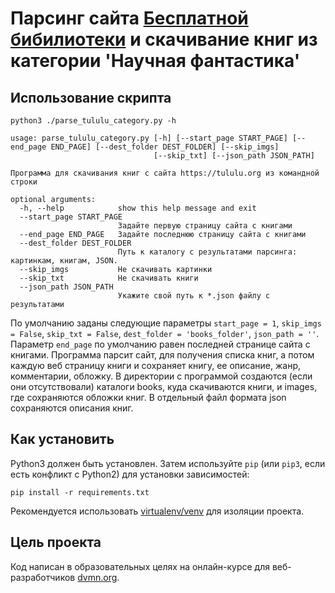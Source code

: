 # Парсинг сайта  [Бесплатной бибилиотеки](https://tululu.org) и скачивание книг из категории 'Научная фантастика'
## Использование скрипта

```
python3 ./parse_tululu_category.py -h
```
```
usage: parse_tululu_category.py [-h] [--start_page START_PAGE] [--end_page END_PAGE] [--dest_folder DEST_FOLDER] [--skip_imgs]
                                [--skip_txt] [--json_path JSON_PATH]

Программа для скачивания книг с сайта https://tululu.org из командной строки

optional arguments:
  -h, --help            show this help message and exit
  --start_page START_PAGE
                        Задайте первую страницу сайта c книгами
  --end_page END_PAGE   Задайте последнюю страницу сайта c книгами
  --dest_folder DEST_FOLDER
                        Путь к каталогу с результатами парсинга: картинкам, книгам, JSON.
  --skip_imgs           Не скачивать картинки
  --skip_txt            Не скачивать книги
  --json_path JSON_PATH
                        Укажите свой путь к *.json файлу с результатами

```

По умолчанию заданы следующие параметры `start_page = 1`, `skip_imgs = False`, `skip_txt = False`,
`dest_folder = 'books_folder'`, `json_path = ''`.
Параметр `end_page` по умолчанию равен последней странице сайта с книгами.
Программа парсит сайт, для получения списка книг, а потом каждую веб страницу книги и сохраняет книгу, ее описание, жанр, комментарии, обложку.
В директории с программой создаются (если они отсутствовали) каталоги books, куда скачиваются книги,  и images, где сохраняются обложки книг.
В отдельный файл формата json сохраняются описания книг.


## Как установить
Python3 должен быть установлен. Затем используйте `pip` (или `pip3`, если есть конфликт с Python2) для установки зависимостей:
```
pip install -r requirements.txt
```
Рекомендуется использовать [virtualenv/venv](https://virtualenv.pypa.io/en/latest/index.html) для изоляции проекта.
## Цель проекта
Код написан в образовательных целях на онлайн-курсе для веб-разработчиков [dvmn.org](https://dvmn.org/).
